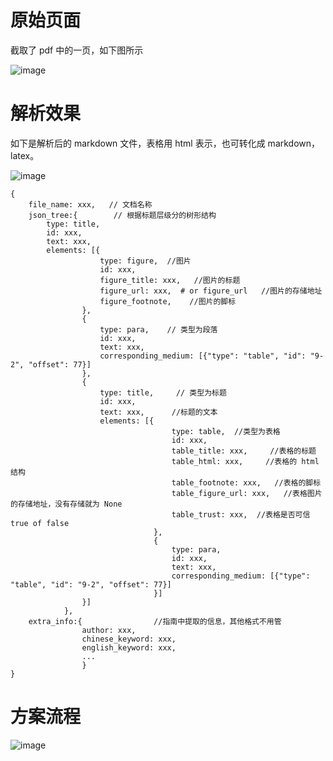 # 原始页面
截取了 pdf 中的一页，如下图所示

![image](https://github.com/user-attachments/assets/67b08d13-502f-4e74-ad50-81fce03036ed)


# 解析效果
如下是解析后的 markdown 文件，表格用 html 表示，也可转化成 markdown，latex。


![image](https://github.com/user-attachments/assets/425a8b53-15b9-476e-ae62-31e5750d78fb)

```
{
    file_name: xxx,   // 文档名称
    json_tree:{        // 根据标题层级分的树形结构
        type: title,
        id: xxx,
        text: xxx,
        elements: [{
                    type: figure,  //图片
                    id: xxx,
                    figure_title: xxx,   //图片的标题
                    figure_url: xxx,  # or figure_url   //图片的存储地址
                    figure_footnote,    //图片的脚标
                },
                {
                    type: para,    // 类型为段落
                    id: xxx,
                    text: xxx,
                    corresponding_medium: [{"type": "table", "id": "9-2", "offset": 77}]
                },
                {
                    type: title,     // 类型为标题
                    id: xxx, 
                    text: xxx,      //标题的文本
                    elements: [{
                                    type: table,  //类型为表格
                                    id: xxx, 
                                    table_title: xxx,     //表格的标题
                                    table_html: xxx,     //表格的 html 结构
                                    table_footnote: xxx,   //表格的脚标
                                    table_figure_url: xxx,   //表格图片的存储地址，没有存储就为 None
                                    table_trust: xxx,  //表格是否可信true of false
                                },
                                {
                                    type: para,
                                    id: xxx, 
                                    text: xxx,
                                    corresponding_medium: [{"type": "table", "id": "9-2", "offset": 77}]
                                }]
                }]
            },
    extra_info:{                //指南中提取的信息，其他格式不用管
                author: xxx, 
                chinese_keyword: xxx,
                english_keyword: xxx,
                ...
                }   
}
```

# 方案流程
![image](https://github.com/user-attachments/assets/47f7ee38-7718-4bdb-a4b3-a837431f65e0)
